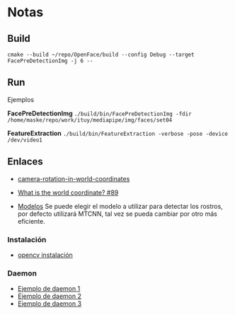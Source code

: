 # Notas

## Build

`cmake --build ~/repo/OpenFace/build --config Debug --target FacePreDetectionImg -j 6 --`

## Run

Ejemplos

**FacePreDetectionImg**
`./build/bin/FacePreDetectionImg -fdir /home/maske/repo/work/ituy/mediapipe/img/faces/set04`

**FeatureExtraction**
`./build/bin/FeatureExtraction -verbose -pose -device /dev/video1`

## Enlaces

- [camera-rotation-in-world-coordinates](https://blender.stackexchange.com/questions/134770/camera-rotation-in-world-coordinates)
- [What is the world coordinate? #89](https://github.com/TadasBaltrusaitis/OpenFace/issues/89)

- [Modelos](https://towardsdatascience.com/face-detection-models-which-to-use-and-why-d263e82c302c)
  Se puede elegir el modelo a utilizar para detectar los rostros, por defecto utilizará MTCNN, tal vez se pueda cambiar por otro más eficiente.

### Instalación

- [opencv instalación](https://docs.opencv.org/master/d7/d9f/tutorial_linux_install.html)

### Daemon

- [Ejemplo de daemon 1](https://github.com/jirihnidek/daemon)
- [Ejemplo de daemon 2](https://gist.github.com/alexdlaird/3100f8c7c96871c5b94e)
- [Ejemplo de daemon 3](https://gist.github.com/faberyx/b07d146e11efbad1643f3e8ba6f1a475)
